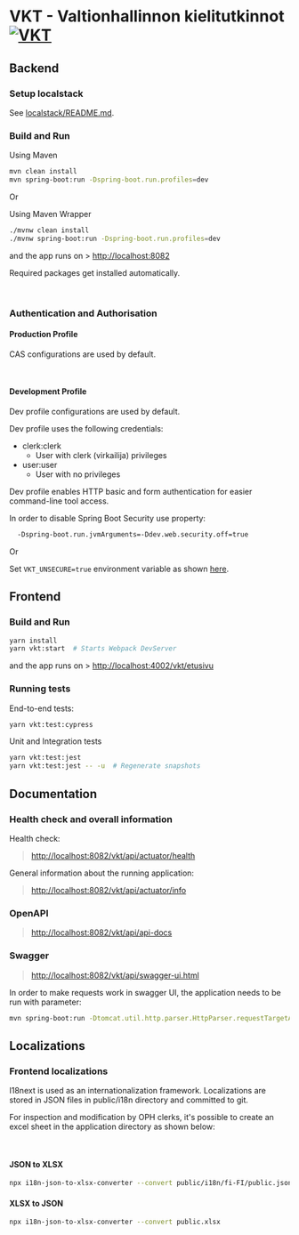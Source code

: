 # VKT - Valtionhallinnon kielitutkinnot [![VKT](https://github.com/Opetushallitus/kieli-ja-kaantajatutkinnot/actions/workflows/vkt.yml/badge.svg?branch=dev)](https://github.com/Opetushallitus/kieli-ja-kaantajatutkinnot/actions/workflows/vkt.yml)

## Backend

### Setup localstack

See [localstack/README.md](../localstack/README.md).

### Build and Run

Using Maven

```sh
mvn clean install
mvn spring-boot:run -Dspring-boot.run.profiles=dev
```

Or

Using Maven Wrapper

```sh
./mvnw clean install
./mvnw spring-boot:run -Dspring-boot.run.profiles=dev
```

and the app runs on > <http://localhost:8082>

Required packages get installed automatically.

&nbsp;

### Authentication and Authorisation

#### Production Profile

CAS configurations are used by default.

&nbsp;

#### Development Profile

Dev profile configurations are used by default.

Dev profile uses the following credentials:

- clerk:clerk
  - User with clerk (virkailija) privileges
- user:user
  - User with no privileges

Dev profile enables HTTP basic and form authentication for easier command-line tool access.

In order to disable Spring Boot Security use property:

```sh
  -Dspring-boot.run.jvmArguments=-Ddev.web.security.off=true
```

Or

Set `VKT_UNSECURE=true` environment variable as shown [here](../README.md#development).

## Frontend

### Build and Run

```sh
yarn install
yarn vkt:start  # Starts Webpack DevServer
```

and the app runs on > <http://localhost:4002/vkt/etusivu>

### Running tests

End-to-end tests:

```sh
yarn vkt:test:cypress
```

Unit and Integration tests

```sh
yarn vkt:test:jest
yarn vkt:test:jest -- -u  # Regenerate snapshots
```

## Documentation

### Health check and overall information

Health check:

> <http://localhost:8082/vkt/api/actuator/health>

General information about the running application:

> <http://localhost:8082/vkt/api/actuator/info>

### OpenAPI

> <http://localhost:8082/vkt/api/api-docs>

### Swagger

> <http://localhost:8082/vkt/api/swagger-ui.html>

In order to make requests work in swagger UI, the application needs to be run with parameter:

```sh
mvn spring-boot:run -Dtomcat.util.http.parser.HttpParser.requestTargetAllow=|{}
```

## Localizations

### Frontend localizations

I18next is used as an internationalization framework. Localizations are stored in JSON files in public/i18n directory and committed to git.

For inspection and modification by OPH clerks, it's possible to create an excel sheet in the application directory as shown below:

&nbsp;

#### JSON to XLSX

```sh
npx i18n-json-to-xlsx-converter --convert public/i18n/fi-FI/public.json
```

#### XLSX to JSON

```sh
npx i18n-json-to-xlsx-converter --convert public.xlsx
```
